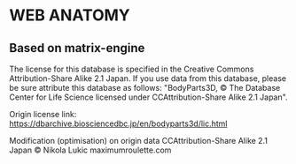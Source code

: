 
# WEB ANATOMY
## Based on matrix-engine


The license for this database is specified in the Creative Commons Attribution-Share Alike 2.1 Japan. If you use data from this database, please be sure attribute this database as follows:
"BodyParts3D, © The Database Center for Life
Science licensed under CCAttribution-Share Alike 2.1 Japan".

Origin license link: https://dbarchive.biosciencedbc.jp/en/bodyparts3d/lic.html

Modification (optimisation) on origin data
CCAttribution-Share Alike 2.1 Japan ©
Nikola Lukic maximumroulette.com